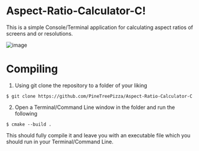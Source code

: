 # Aspect-Ratio-Calculator-C!

This is a simple Console/Terminal application for calculating aspect ratios of screens and or resolutions.

![image](https://user-images.githubusercontent.com/77921296/229775818-929d4ad4-5fc7-43f5-9e12-802be12ea202.png)

# Compiling

1. Using git clone the repository to a folder of your liking
```
$ git clone https://github.com/PineTreePizza/Aspect-Ratio-Calculator-C
```
2. Open a Terminal/Command Line window in the folder and run the following
```
$ cmake --build .
```

This should fully compile it and leave you with an executable file which you should run in your Terminal/Command Line.
